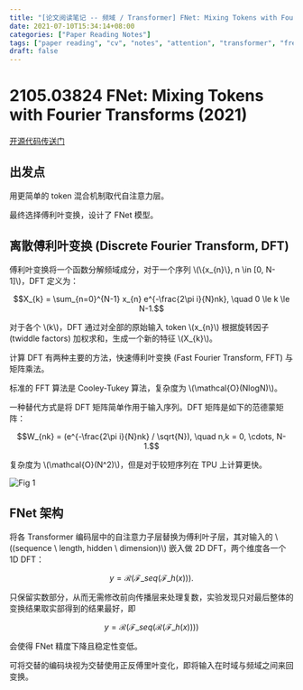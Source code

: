 ```yaml
---
title: "[论文阅读笔记 -- 频域 / Transformer] FNet: Mixing Tokens with Fourier Transforms (2021)"
date: 2021-07-10T15:34:14+08:00
categories: ["Paper Reading Notes"]
tags: ["paper reading", "cv", "notes", "attention", "transformer", "frequency", "nlp"]
draft: false
---
```


# 2105.03824 FNet: Mixing Tokens with Fourier Transforms (2021)

[开源代码传送门](https://github.com/google-research/google-research/tree/master/f_net)

## 出发点

用更简单的 token 混合机制取代自注意力层。  

最终选择傅利叶变换，设计了 FNet 模型。  

## 离散傅利叶变换 (Discrete Fourier Transform, DFT)

傅利叶变换将一个函数分解频域成分，对于一个序列 \\(\\{x_{n}\\}, n \in [0, N-1]\\)，DFT 定义为：  

$$X_{k} = \sum_{n=0}^{N-1} x_{n} e^{-\frac{2\pi i}{N}nk}, \quad 0 \le k \le N-1.$$  

对于各个 \\(k\\)，DFT 通过对全部的原始输入 token \\(x_{n}\\) 根据旋转因子 (twiddle factors) 加权求和，生成一个新的特征 \\(X_{k}\\)。  

计算 DFT 有两种主要的方法，快速傅利叶变换 (Fast Fourier Transform, FFT) 与矩阵乘法。  

标准的 FFT 算法是 Cooley-Tukey 算法，复杂度为 \\(\mathcal{O}(NlogN)\\)。  

一种替代方式是将 DFT 矩阵简单作用于输入序列。DFT 矩阵是如下的范德蒙矩阵：  

$$W_{nk} = (e^{-\frac{2\pi i}{N}nk} / \sqrt{N}), \quad n,k = 0, \cdots, N-1.$$  

复杂度为 \\(\mathcal{O}(N^2)\\)，但是对于较短序列在 TPU 上计算更快。  

![Fig 1](/images/2021/PRN38/1.png)

## FNet 架构

将各 Transformer 编码层中的自注意力子层替换为傅利叶子层，其对输入的 \\((sequence \ length, hidden \ dimension)\\) 嵌入做 2D DFT，两个维度各一个 1D DFT：  

$$y = \mathcal{R}(\mathcal{F}\_{seq}(\mathcal{F}\_{h}(x))).$$  

只保留实数部分，从而无需修改前向传播层来处理复数，实验发现只对最后整体的变换结果取实部得到的结果最好，即  

$$y = \mathcal{R}(\mathcal{F}\_{seq}(\mathcal{R}(\mathcal{F}\_{h}(x))))$$  

会使得 FNet 精度下降且稳定性变低。  

可将交替的编码块视为交替使用正反傅里叶变化，即将输入在时域与频域之间来回变换。  
